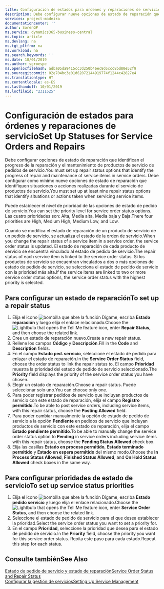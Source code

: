 ```yaml
---
title: Configuración de estados para órdenes y reparaciones de servicio | Documentos de Microsoft
description: Debe configurar nueve opciones de estado de reparación que identifican el progreso de la reparación y el mantenimiento de productos de servicio de pedidos de servicio.
services: project-madeira
documentationcenter: ''
author: SorenGP
ms.service: dynamics365-business-central
ms.topic: article
ms.devlang: na
ms.tgt_pltfrm: na
ms.workload: na
ms.search.keywords: ''
ms.date: 10/01/2019
ms.author: sgroespe
ms.openlocfilehash: adba05da9415cc3d250b46ec8d6ccc8bd80e52f9
ms.sourcegitcommit: 02e704bc3e01d62072144919774f1244c42827e4
ms.translationtype: HT
ms.contentlocale: es-ES
ms.lasthandoff: 10/01/2019
ms.locfileid: "2311625"
---
```

# <a name="set-up-statuses-for-service-orders-and-repairs"></a><span data-ttu-id="8fdb1-103">Configuración de estados para órdenes y reparaciones de servicio</span><span class="sxs-lookup"><span data-stu-id="8fdb1-103">Set Up Statuses for Service Orders and Repairs</span></span>
<span data-ttu-id="8fdb1-104">Debe configurar opciones de estado de reparación que identifican el progreso de la reparación y el mantenimiento de productos de servicio de pedidos de servicio.</span><span class="sxs-lookup"><span data-stu-id="8fdb1-104">You must set up repair status options that identify the progress of repair and maintenance of service items in service orders.</span></span> <span data-ttu-id="8fdb1-105">Debe configurar como mínimo nueve opciones de estado de reparación que identifiquen situaciones o acciones realizadas durante el servicio de productos de servicio.</span><span class="sxs-lookup"><span data-stu-id="8fdb1-105">You must set up at least nine repair status options that identify situations or actions taken when servicing service items.</span></span>  

<span data-ttu-id="8fdb1-106">Puede establecer el nivel de prioridad de las opciones de estado de pedido de servicio.</span><span class="sxs-lookup"><span data-stu-id="8fdb1-106">You can set the priority level for service order status options.</span></span> <span data-ttu-id="8fdb1-107">Las cuatro prioridades son: Alta, Media alta, Media baja y Baja.</span><span class="sxs-lookup"><span data-stu-id="8fdb1-107">There four priorities are High, Medium High, Medium Low, and Low.</span></span>  

<span data-ttu-id="8fdb1-108">Cuando se modifica el estado de reparación de un producto de servicio de un pedido de servicio, se actualiza el estado de la orden de servicio.</span><span class="sxs-lookup"><span data-stu-id="8fdb1-108">When you change the repair status of a service item in a service order, the service order status is updated.</span></span> <span data-ttu-id="8fdb1-109">El estado de reparación de cada producto de servicio se encuentra vinculado al estado de pedido de servicio.</span><span class="sxs-lookup"><span data-stu-id="8fdb1-109">The repair status of each service item is linked to the service order status.</span></span> <span data-ttu-id="8fdb1-110">Si los productos de servicio se encuentran vinculados a dos o más opciones de estado de pedido de servicio, se selecciona el estado de pedido de servicio con la prioridad más alta.</span><span class="sxs-lookup"><span data-stu-id="8fdb1-110">If the service items are linked to two or more service order status options, the service order status with the highest priority is selected.</span></span>  

## <a name="to-set-up-a-repair-status"></a><span data-ttu-id="8fdb1-111">Para configurar un estado de reparación</span><span class="sxs-lookup"><span data-stu-id="8fdb1-111">To set up a repair status</span></span>  
1. <span data-ttu-id="8fdb1-112">Elija el icono ![bombilla que abre la función Dígame](media/ui-search/search_small.png "Dígame que desea hacer"), escriba **Estado reparación** y luego elija el enlace relacionado.</span><span class="sxs-lookup"><span data-stu-id="8fdb1-112">Choose the ![Lightbulb that opens the Tell Me feature](media/ui-search/search_small.png "Tell me what you want to do") icon, enter **Repair Status**, and then choose the related link.</span></span>
2. <span data-ttu-id="8fdb1-113">Cree un estado de reparación nuevo.</span><span class="sxs-lookup"><span data-stu-id="8fdb1-113">Create a new repair status.</span></span>  
3. <span data-ttu-id="8fdb1-114">Rellene los campos **Código** y **Descripción**.</span><span class="sxs-lookup"><span data-stu-id="8fdb1-114">Fill in the **Code** and **Description** fields.</span></span>  
4. <span data-ttu-id="8fdb1-115">En el campo **Estado ped. servicio**, seleccione el estado de pedido para enlazar el estado de reparación.</span><span class="sxs-lookup"><span data-stu-id="8fdb1-115">In the **Service Order Status** field, choose the order status to link the repair status to.</span></span> <span data-ttu-id="8fdb1-116">El campo **Prioridad** muestra la prioridad del estado de pedido de servicio seleccionado.</span><span class="sxs-lookup"><span data-stu-id="8fdb1-116">The **Priority** field displays the priority of the service order status you have chosen.</span></span>  
5. <span data-ttu-id="8fdb1-117">Elegir un estado de reparación.</span><span class="sxs-lookup"><span data-stu-id="8fdb1-117">Choose a repair status.</span></span> <span data-ttu-id="8fdb1-118">Puede seleccionar solo uno.</span><span class="sxs-lookup"><span data-stu-id="8fdb1-118">You can choose only one.</span></span>  
6. <span data-ttu-id="8fdb1-119">Para poder registrar pedidos de servicio que incluyan productos de servicio con este estado de reparación, elija el campo **Registro permitido**.</span><span class="sxs-lookup"><span data-stu-id="8fdb1-119">To be able to post service orders, including service items, with this repair status, choose the **Posting Allowed** field.</span></span>  
7. <span data-ttu-id="8fdb1-120">Para poder cambiar manualmente la opción de estado de pedido de servicio a la opción **Pendiente** en pedidos de servicio que incluyan productos de servicio con este estado de reparación, elija el campo **Estado pendiente permitido**.</span><span class="sxs-lookup"><span data-stu-id="8fdb1-120">To be able to manually change the service order status option to **Pending** in service orders including service items with this repair status, choose the **Pending Status Allowed** check box.</span></span>  
8. <span data-ttu-id="8fdb1-121">Elija las casillas **Estado en proceso permitido**, **Estado terminado permitido** y **Estado en espera permitido** del mismo modo.</span><span class="sxs-lookup"><span data-stu-id="8fdb1-121">Choose the **In Process Status Allowed**, **Finished Status Allowed**, and **On Hold Status Allowed** check boxes in the same way.</span></span>
  
## <a name="to-set-up-service-status-priorities"></a><span data-ttu-id="8fdb1-122">Para configurar prioridades de estado de servicio</span><span class="sxs-lookup"><span data-stu-id="8fdb1-122">To set up service status priorities</span></span>  
1. <span data-ttu-id="8fdb1-123">Elija el icono ![bombilla que abre la función Dígame](media/ui-search/search_small.png "Dígame que desea hacer"), escriba **Estado pedido servicio** y luego elija el enlace relacionado.</span><span class="sxs-lookup"><span data-stu-id="8fdb1-123">Choose the ![Lightbulb that opens the Tell Me feature](media/ui-search/search_small.png "Tell me what you want to do") icon, enter **Service Order Status**, and then choose the related link.</span></span>  
2. <span data-ttu-id="8fdb1-124">Seleccione el estado de pedido de servicio para el que desea establecer la prioridad.</span><span class="sxs-lookup"><span data-stu-id="8fdb1-124">Select the service order status you want to set a priority for.</span></span>  
3. <span data-ttu-id="8fdb1-125">En el campo **Prioridad**, seleccione la prioridad que desea para el estado de pedido de servicio.</span><span class="sxs-lookup"><span data-stu-id="8fdb1-125">In the **Priority** field, choose the priority you want for this service order status.</span></span> <span data-ttu-id="8fdb1-126">Repita este paso para cada estado.</span><span class="sxs-lookup"><span data-stu-id="8fdb1-126">Repeat this step for each status.</span></span>  

## <a name="see-also"></a><span data-ttu-id="8fdb1-127">Consulte también</span><span class="sxs-lookup"><span data-stu-id="8fdb1-127">See Also</span></span>  
[<span data-ttu-id="8fdb1-128">Estado de pedido de servicio y estado de reparación</span><span class="sxs-lookup"><span data-stu-id="8fdb1-128">Service Order Status and Repair Status</span></span>](service-service-order-status-and-repair-status.md)  
[<span data-ttu-id="8fdb1-129">Configurar la gestión de servicios</span><span class="sxs-lookup"><span data-stu-id="8fdb1-129">Setting Up Service Management</span></span>](service-setup-service.md)  
